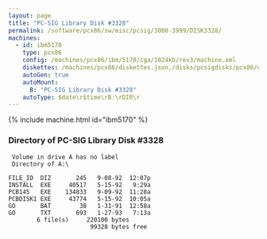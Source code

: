 ```yaml
---
layout: page
title: "PC-SIG Library Disk #3328"
permalink: /software/pcx86/sw/misc/pcsig/3000-3999/DISK3328/
machines:
  - id: ibm5170
    type: pcx86
    config: /machines/pcx86/ibm/5170/cga/1024kb/rev3/machine.xml
    diskettes: /machines/pcx86/diskettes.json,/disks/pcsigdisks/pcx86/diskettes.json
    autoGen: true
    autoMount:
      B: "PC-SIG Library Disk #3328"
    autoType: $date\r$time\rB:\rDIR\r
---
```


{% include machine.html id="ibm5170" %}

### Directory of PC-SIG Library Disk #3328

     Volume in drive A has no label
     Directory of A:\

    FILE_ID  DIZ       245   9-08-92  12:07p
    INSTALL  EXE     40517   5-15-92   9:29a
    PCB145   EXE    134833   9-09-92  11:28a
    PCBDISK1 EXE     43774   5-15-92  10:05a
    GO       BAT        38   1-31-91  12:58a
    GO       TXT       693   1-27-93   7:13a
            6 file(s)     220100 bytes
                           99328 bytes free
